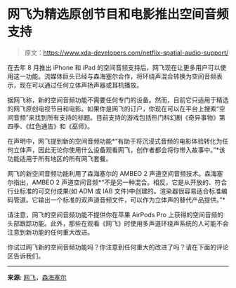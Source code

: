 # 网飞为精选原创节目和电影推出空间音频支持

> 原文：<https://www.xda-developers.com/netflix-spatial-audio-support/>

在去年 8 月推出 iPhone 和 iPad 的空间音频支持后，网飞现在让更多用户可以使用这一功能。流媒体巨头已经与森海塞尔合作，将环绕声混合转换为空间音频表示，现在可以通过任何立体声扬声器或耳机播放。

据网飞称，新的空间音频功能不需要任何专门的设备。然而，目前它只适用于精选的网飞原创电视节目和电影。如果你是网飞的订户，你现在可以在平台上搜索“空间音频”来找到所有支持的标题。目前支持的游戏包括热门科幻剧《奇异事物》第四季、《红色通告》和《巫师》。

在声明中，网飞提到新的空间音频功能*“有助于将沉浸式音频的电影体验转化为任何立体声，因此无论你使用什么设备观看网飞，创作者都会将你带入故事中。”*该功能适用于所有地区的所有网飞套餐。

网飞的新空间音频功能利用了森海塞尔的 AMBEO 2 声道空间音频技术。森海塞尔指出，AMBEO 2 声道空间音频*“不是另一种混合。相反，它是从开放的、符合行业标准的可交付成果(如 ADM 或 IAB 文件)中创建的。渲染器很容易适合标准编码管道。它输出一个标准的双声道音频文件，可以作为立体声的替代产品提供。”*

请注意，网飞的空间音频功能不提供你在苹果 AirPods Pro 上获得的空间音频的头部跟踪功能。此外，那些在观看《网飞》时使用多声道环绕声系统的人可能不会注意到新功能的任何重大改进。

你试过网飞新的空间音频功能吗？你注意到任何重大的改进了吗？请在下面的评论区告诉我们。

* * *

**来源:** [网飞](https://about.netflix.com/en/news/netflix-spatial-audio)，[森海塞尔](https://en-us.sennheiser.com/ambeo-spatial-audio)